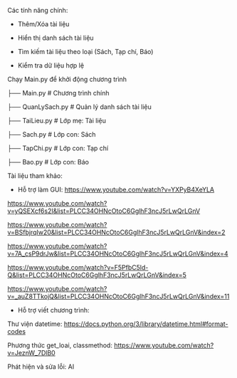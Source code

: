 Các tính năng chính:

+ Thêm/Xóa tài liệu

+ Hiển thị danh sách tài liệu

+ Tìm kiếm tài liệu theo loại (Sách, Tạp chí, Báo)

+ Kiểm tra dữ liệu hợp lệ

Chạy Main.py để khởi động chương trình

├── Main.py                # Chương trình chính

├── QuanLySach.py          # Quản lý danh sách tài liệu

├── TaiLieu.py             # Lớp mẹ: Tài liệu

├── Sach.py                # Lớp con: Sách

├── TapChi.py              # Lớp con: Tạp chí

├── Bao.py                 # Lớp con: Báo

Tài liệu tham khảo:

- Hỗ trợ làm GUI: https://www.youtube.com/watch?v=YXPyB4XeYLA

https://www.youtube.com/watch?v=yQSEXcf6s2I&list=PLCC34OHNcOtoC6GglhF3ncJ5rLwQrLGnV

https://www.youtube.com/watch?v=BSfbjrqIw20&list=PLCC34OHNcOtoC6GglhF3ncJ5rLwQrLGnV&index=2

https://www.youtube.com/watch?v=7A_csP9drJw&list=PLCC34OHNcOtoC6GglhF3ncJ5rLwQrLGnV&index=4

https://www.youtube.com/watch?v=F5PfbC5ld-Q&list=PLCC34OHNcOtoC6GglhF3ncJ5rLwQrLGnV&index=5

https://www.youtube.com/watch?v=_auZ8TTkojQ&list=PLCC34OHNcOtoC6GglhF3ncJ5rLwQrLGnV&index=11

- Hỗ trợ viết chương trình:

Thư viện datetime: https://docs.python.org/3/library/datetime.html#format-codes

Phương thức get_loai, classmethod: https://www.youtube.com/watch?v=JeznW_7DlB0

Phát hiện và sửa lỗi: AI
